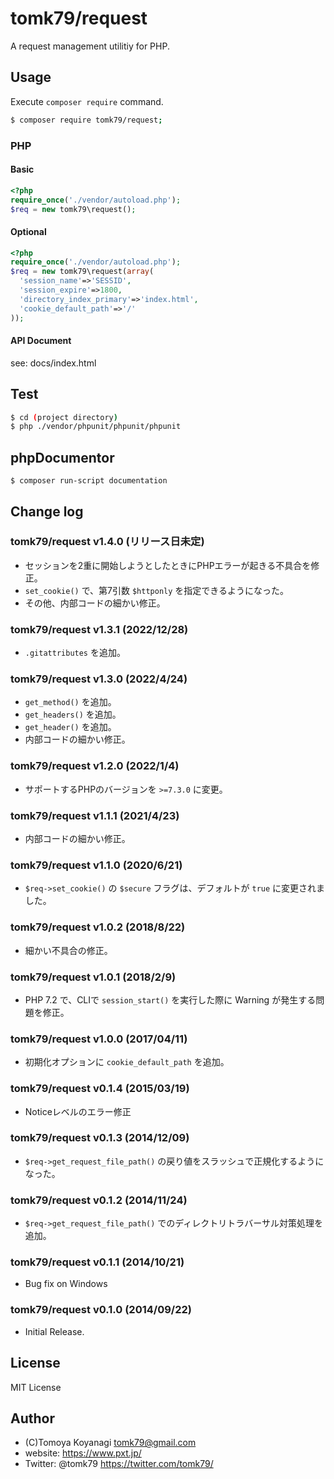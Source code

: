 tomk79/request
=======

A request management utilitiy for PHP.

## Usage

Execute `composer require` command.

```bash
$ composer require tomk79/request;
```


### PHP

#### Basic

```php
<?php
require_once('./vendor/autoload.php');
$req = new tomk79\request();
```

#### Optional

```php
<?php
require_once('./vendor/autoload.php');
$req = new tomk79\request(array(
  'session_name'=>'SESSID',
  'session_expire'=>1800,
  'directory_index_primary'=>'index.html',
  'cookie_default_path'=>'/'
));
```

#### API Document

see: docs/index.html


## Test

```bash
$ cd (project directory)
$ php ./vendor/phpunit/phpunit/phpunit
```

## phpDocumentor

```
$ composer run-script documentation
```


## Change log

### tomk79/request v1.4.0 (リリース日未定)

- セッションを2重に開始しようとしたときにPHPエラーが起きる不具合を修正。
- `set_cookie()` で、第7引数 `$httponly` を指定できるようになった。
- その他、内部コードの細かい修正。

### tomk79/request v1.3.1 (2022/12/28)

- `.gitattributes` を追加。

### tomk79/request v1.3.0 (2022/4/24)

- `get_method()` を追加。
- `get_headers()` を追加。
- `get_header()` を追加。
- 内部コードの細かい修正。

### tomk79/request v1.2.0 (2022/1/4)

- サポートするPHPのバージョンを `>=7.3.0` に変更。

### tomk79/request v1.1.1 (2021/4/23)

- 内部コードの細かい修正。

### tomk79/request v1.1.0 (2020/6/21)

- `$req->set_cookie()` の `$secure` フラグは、デフォルトが `true` に変更されました。

### tomk79/request v1.0.2 (2018/8/22)

- 細かい不具合の修正。

### tomk79/request v1.0.1 (2018/2/9)

- PHP 7.2 で、CLIで `session_start()` を実行した際に Warning が発生する問題を修正。

### tomk79/request v1.0.0 (2017/04/11)

- 初期化オプションに `cookie_default_path` を追加。

### tomk79/request v0.1.4 (2015/03/19)

- Noticeレベルのエラー修正

### tomk79/request v0.1.3 (2014/12/09)

- `$req->get_request_file_path()` の戻り値をスラッシュで正規化するようになった。

### tomk79/request v0.1.2 (2014/11/24)

- `$req->get_request_file_path()` でのディレクトリトラバーサル対策処理を追加。

### tomk79/request v0.1.1 (2014/10/21)

- Bug fix on Windows

### tomk79/request v0.1.0 (2014/09/22)

- Initial Release.


## License

MIT License


## Author

- (C)Tomoya Koyanagi <tomk79@gmail.com>
- website: <https://www.pxt.jp/>
- Twitter: @tomk79 <https://twitter.com/tomk79/>

